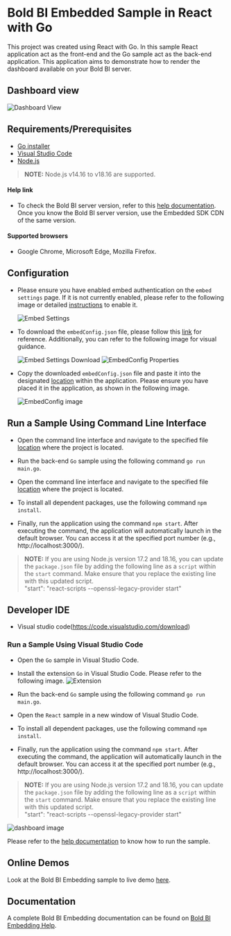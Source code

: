 # Bold BI Embedded Sample in React with Go

This project was created using React with Go. In this sample React application act as the front-end and the Go sample act as the back-end application. This application aims to demonstrate how to render the dashboard available on your Bold BI server.

## Dashboard view

![Dashboard View](https://github.com/boldbi/aspnet-core-sample/assets/91586758/1407fd9b-abaa-47f5-b02a-fbadd8bc2388)

 ## Requirements/Prerequisites

 * [Go installer](https://go.dev/dl/)
 * [Visual Studio Code](https://code.visualstudio.com/download)
 * [Node.js](https://nodejs.org/en/)
 
 > **NOTE:** Node.js v14.16 to v18.16 are supported.

 #### Help link

 * To check the Bold BI server version, refer to this [help documentation](https://help.boldbi.com/embedded-bi/faq/where-can-i-find-the-product-version/). Once you know the Bold BI server version, use the Embedded SDK CDN of the same version.

 #### Supported browsers
  
  * Google Chrome, Microsoft Edge, Mozilla Firefox.

 ## Configuration

  * Please ensure you have enabled embed authentication on the `embed settings` page. If it is not currently enabled, please refer to the following image or detailed [instructions](https://help.boldbi.com/site-administration/embed-settings/#get-embed-secret-code) to enable it.

    ![Embed Settings](https://github.com/boldbi/aspnet-core-sample/assets/91586758/b3a81978-9eb4-42b2-92bb-d1e2735ab007)

  * To download the `embedConfig.json` file, please follow this [link](https://help.boldbi.com/site-administration/embed-settings/#get-embed-configuration-file) for reference. Additionally, you can refer to the following image for visual guidance.

     ![Embed Settings Download](https://github.com/boldbi/aspnet-core-sample/assets/91586758/d27d4cfc-6a3e-4c34-975e-f5f22dea6172)
     ![EmbedConfig Properties](https://github.com/boldbi/aspnet-core-sample/assets/91586758/d6ce925a-0d4c-45d2-817e-24d6d59e0d63)

  * Copy the downloaded `embedConfig.json` file and paste it into the designated [location](https://github.com/boldbi/react-with-go-sample/tree/master/Go) within the application. Please ensure you have placed it in the application, as shown in the following image.
    
    ![EmbedConfig image](https://github.com/boldbi/aspnet-core-sample/assets/91586758/4d1489c0-ea7a-40ab-b067-e116ad9bee5a)

 ## Run a Sample Using Command Line Interface 
    
  * Open the command line interface and navigate to the specified file [location](https://github.com/boldbi/react-with-go-sample/tree/master/Go) where the project is located.

  * Run the back-end `Go` sample using the following command `go run main.go`.

  * Open the command line interface and navigate to the specified file [location](https://github.com/boldbi/react-with-go-sample/tree/master/React) where the project is located.
   
  * To install all dependent packages, use the following command `npm install`.

  * Finally, run the application using the command `npm start`. After executing the command, the application will automatically launch in the default browser. You can access it at the specified port number (e.g., http://localhost:3000/).

  > **NOTE:** If you are using Node.js version 17.2 and 18.16, you can update the `package.json` file by adding the following line as a `script` within the `start` command. Make ensure that you replace the existing line with this updated script.<br/>
    "start": "react-scripts --openssl-legacy-provider start"

 ## Developer IDE

  * Visual studio code(https://code.visualstudio.com/download)

  ### Run a Sample Using Visual Studio Code
 
  * Open the `Go` sample in Visual Studio Code.

  * Install the extension `Go` in Visual Studio Code. Please refer to the following image.
    ![Extension](https://github.com/boldbi/aspnet-core-sample/assets/91586758/8cc5ca2f-f59f-4bd1-bb5c-3dc00ac1b2a8)

  * Run the back-end `Go` sample using the following command `go run main.go`.

  * Open the `React` sample in a new window of Visual Studio Code.
   
  * To install all dependent packages, use the following command `npm install`.

  * Finally, run the application using the command `npm start`. After executing the command, the application will automatically launch in the default browser. You can access it at the specified port number (e.g., http://localhost:3000/).

  > **NOTE:** If you are using Node.js version 17.2 and 18.16, you can update the `package.json` file by adding the following line as a `script` within the `start` command. Make ensure that you replace the existing line with this updated script.<br/>
    "start": "react-scripts --openssl-legacy-provider start"

![dashboard image](https://github.com/boldbi/aspnet-core-sample/assets/91586758/1407fd9b-abaa-47f5-b02a-fbadd8bc2388)

Please refer to the [help documentation](https://help.boldbi.com/embedding-options/embedding-sdk/samples/react-with-go/#how-to-run-the-sample) to know how to run the sample.

## Online Demos

Look at the Bold BI Embedding sample to live demo [here](https://samples.boldbi.com/embed).

## Documentation

 A complete Bold BI Embedding documentation can be found on [Bold BI Embedding Help](https://help.boldbi.com/embedded-bi/javascript-based/).


